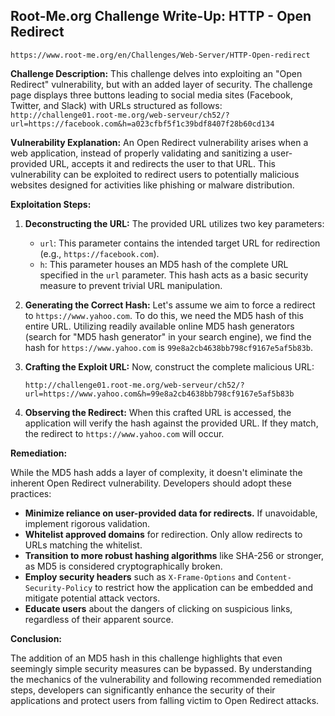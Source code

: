 ## Root-Me.org Challenge Write-Up: HTTP - Open Redirect 
`https://www.root-me.org/en/Challenges/Web-Server/HTTP-Open-redirect`

**Challenge Description:** This challenge delves into exploiting an "Open Redirect" vulnerability, but with an added layer of security. The challenge page displays three buttons leading to social media sites (Facebook, Twitter, and Slack) with URLs structured as follows: `http://challenge01.root-me.org/web-serveur/ch52/?url=https://facebook.com&h=a023cfbf5f1c39bdf8407f28b60cd134`

**Vulnerability Explanation:** An Open Redirect vulnerability arises when a web application, instead of properly validating and sanitizing a user-provided URL, accepts it and redirects the user to that URL. This vulnerability can be exploited to redirect users to potentially malicious websites designed for activities like phishing or malware distribution. 

**Exploitation Steps:**

1. **Deconstructing the URL:** The provided URL utilizes two key parameters:
    - `url`: This parameter contains the intended target URL for redirection (e.g., `https://facebook.com`).
    - `h`: This parameter houses an MD5 hash of the complete URL specified in the `url` parameter. This hash acts as a basic security measure to prevent trivial URL manipulation.

2. **Generating the Correct Hash:**  Let's assume we aim to force a redirect to `https://www.yahoo.com`.  To do this, we need the MD5 hash of this entire URL. Utilizing readily available online MD5 hash generators (search for "MD5 hash generator" in your search engine), we find the hash for `https://www.yahoo.com` is `99e8a2cb4638bb798cf9167e5af5b83b`.

3. **Crafting the Exploit URL:** Now, construct the complete malicious URL:
    ```
    http://challenge01.root-me.org/web-serveur/ch52/?url=https://www.yahoo.com&h=99e8a2cb4638bb798cf9167e5af5b83b
    ```

4. **Observing the Redirect:** When this crafted URL is accessed, the application will verify the hash against the provided URL. If they match, the redirect to `https://www.yahoo.com` will occur.

**Remediation:**

While the MD5 hash adds a layer of complexity, it doesn't eliminate the inherent Open Redirect vulnerability. Developers should adopt these practices:

* **Minimize reliance on user-provided data for redirects.** If unavoidable, implement rigorous validation.
* **Whitelist approved domains** for redirection.  Only allow redirects to URLs matching the whitelist.
* **Transition to more robust hashing algorithms** like SHA-256 or stronger, as MD5 is considered cryptographically broken.
* **Employ security headers** such as `X-Frame-Options` and `Content-Security-Policy` to restrict how the application can be embedded and mitigate potential attack vectors.
* **Educate users** about the dangers of clicking on suspicious links, regardless of their apparent source.

**Conclusion:**

The addition of an MD5 hash in this challenge highlights that even seemingly simple security measures can be bypassed. By understanding the mechanics of the vulnerability and following recommended remediation steps, developers can significantly enhance the security of their applications and protect users from falling victim to Open Redirect attacks. 

